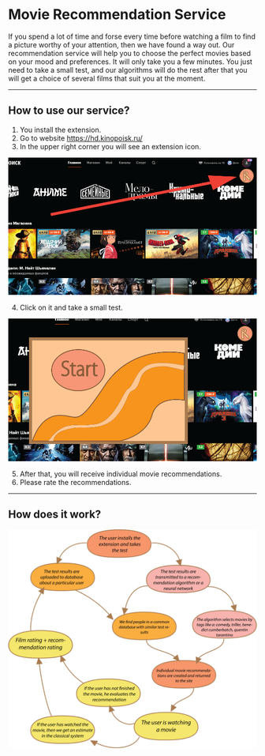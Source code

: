 # Movie Recommendation Service

If you spend a lot of time and forse every time before watching a film to find a picture worthy of your attention, then we have found a way out. Our recommendation service will help you to choose the perfect movies based on your mood and preferences. It will only take you a few minutes. You just need to take a small test, and our algorithms will do the rest after that you will get a choice of several films that suit you at the moment.

---

## How to use our service?

1. You install the extension.
2. Go to website https://hd.kinopoisk.ru/
3. In the upper right corner you will see an extension icon.



![extension](https://raw.githubusercontent.com/VSU-CS-MCS/recommendations-service/docs/readme_howuse2.png)




4. Click on it and take a small test.



![test](https://raw.githubusercontent.com/VSU-CS-MCS/recommendations-service/docs/redme_howuse3.png)



5. After that, you will receive individual movie recommendations.
6. Please rate the recommendations.


---

## How does it work?
![Steps](https://raw.githubusercontent.com/VSU-CS-MCS/recommendations-service/docs/readme2.png)
